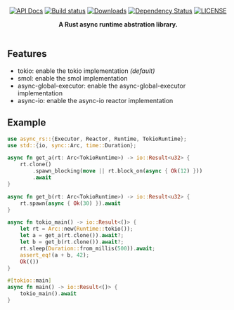 <div align="center">

[![API Docs](https://docs.rs/async-rs/badge.svg)](https://docs.rs/async-rs)
[![Build status](https://github.com/amqp-rs/async-rs/workflows/Build%20and%20test/badge.svg)](https://github.com/amqp-rs/async-rs/actions)
[![Downloads](https://img.shields.io/crates/d/async-rs.svg)](https://crates.io/crates/async-rs)
[![Dependency Status](https://deps.rs/repo/github/amqp-rs/async-rs/status.svg)](https://deps.rs/repo/github/amqp-rs/async-rs)
[![LICENSE](https://img.shields.io/github/license/amqp-rs/async-rs)](LICENSE)

 <strong>
   A Rust async runtime abstration library.
 </strong>

</div>

<br />

## Features

- tokio: enable the tokio implementation *(default)*
- smol: enable the smol implementation
- async-global-executor: enable the async-global-executor implementation
- async-io: enable the async-io reactor implementation

## Example

```rust
use async_rs::{Executor, Reactor, Runtime, TokioRuntime};
use std::{io, sync::Arc, time::Duration};

async fn get_a(rt: Arc<TokioRuntime>) -> io::Result<u32> {
    rt.clone()
        .spawn_blocking(move || rt.block_on(async { Ok(12) }))
        .await
}

async fn get_b(rt: Arc<TokioRuntime>) -> io::Result<u32> {
    rt.spawn(async { Ok(30) }).await
}

async fn tokio_main() -> io::Result<()> {
    let rt = Arc::new(Runtime::tokio());
    let a = get_a(rt.clone()).await?;
    let b = get_b(rt.clone()).await?;
    rt.sleep(Duration::from_millis(500)).await;
    assert_eq!(a + b, 42);
    Ok(())
}

#[tokio::main]
async fn main() -> io::Result<()> {
    tokio_main().await
}
```
